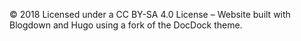 &copy; 2018 Licensed under a CC BY-SA 4.0 License – Website built with Blogdown and Hugo using a fork of the DocDock theme.